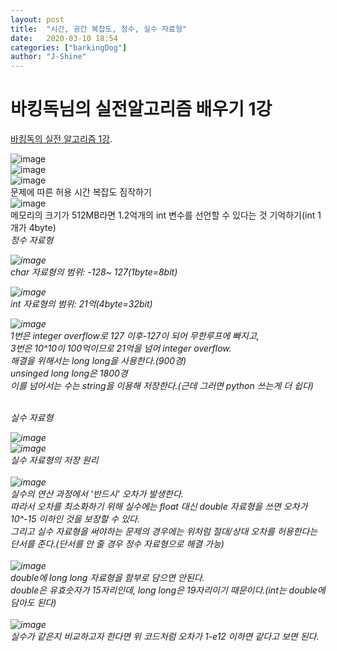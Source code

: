 ```yaml
---
layout: post
title:  "시간, 공간 복잡도, 정수, 실수 자료형"
date:   2020-03-10 18:54
categories: ["barkingDog"]
author: "J-Shine"
---
```


# 바킹독님의 실전알고리즘 배우기 1강
[바킹독의 실전 알고리즘 1강](https://blog.encrypted.gg/922).  
  
![image](https://user-images.githubusercontent.com/61873510/86477025-99aef680-bd82-11ea-9e82-2a7bb7429dc8.png)  
![image](https://user-images.githubusercontent.com/61873510/86477108-bc410f80-bd82-11ea-9745-b59bece9660d.png)  
![image](https://user-images.githubusercontent.com/61873510/86475390-89494c80-bd7f-11ea-9b06-df055ab3f8c5.png)  
문제에 따른 허용 시간 복잡도 짐작하기    
![image](https://user-images.githubusercontent.com/61873510/86477221-f1e5f880-bd82-11ea-9559-e421fb29a02d.png)   
메모리의 크기가 512MB라면 1.2억개의 int 변수를 선언할 수 있다는 것 기억하기(int 1개가 4byte)     
<em>정수 자료형  

![image](https://user-images.githubusercontent.com/61873510/86479959-1395ae80-bd88-11ea-8f66-ab4ac409888b.png)   
char 자료형의 범위: -128~ 127(1byte=8bit)   

![image](https://user-images.githubusercontent.com/61873510/86480202-7dae5380-bd88-11ea-9523-5540fa4c614a.png)   
int 자료형의 범위: 21억(4byte=32bit)  

![image](https://user-images.githubusercontent.com/61873510/86480508-17760080-bd89-11ea-9912-a25bf97d9cf1.png)  
1번은 integer overflow로 127 이후-127이 되어 무한루프에 빠지고,   
3번은 10^10이 100억이므로 21억을 넘어 integer overflow.   
해결을 위해서는 long long을 사용한다.(900경)  
unsinged long long은 1800경  
이를 넘어서는 수는 string을 이용해 저장한다.(근데 그러면 python 쓰는게 더 쉽다)<br><br>

<em>실수 자료형  
  
![image](https://user-images.githubusercontent.com/61873510/86508133-a67e2980-be18-11ea-92d1-a9c52643b8e4.png)<br>
![image](https://user-images.githubusercontent.com/61873510/86508222-345a1480-be19-11ea-9a9e-a77a5aec64ba.png)<br>
실수 자료형의 저장 원리<br><br>
![image](https://user-images.githubusercontent.com/61873510/86508232-4cca2f00-be19-11ea-826f-da2606c0488b.png)<br>
실수의 연산 과정에서 '반드시' 오차가 발생한다.<br>
따라서 오차를 최소화하기 위해 실수에는 float 대신 double 자료형을 쓰면 오차가 10^-15 이하인 것을 보장할 수 있다.<br>
그리고 실수 자료형을 써야하는 문제의 경우에는 위처럼 절대/상대 오차를 허용한다는 단서를 준다.(단서를 안 줄 경우 정수 자료형으로 해결 가능)<br><br>
![image](https://user-images.githubusercontent.com/61873510/86508409-cc0c3280-be1a-11ea-9764-16e5e0bf9a14.png)<br>
double에 long long 자료형을 함부로 담으면 안된다.<br>
double은 유효숫자가 15자리인데, long long은 19자리이기 때문이다.(int는 double에 담아도 된다)<br><br>
![image](https://user-images.githubusercontent.com/61873510/86508516-9fa4e600-be1b-11ea-88a5-5ff6d24f030f.png)<br>
실수가 같은지 비교하고자 한다면 위 코드처럼 오차가 1-e12 이하면 같다고 보면 된다.<br>



